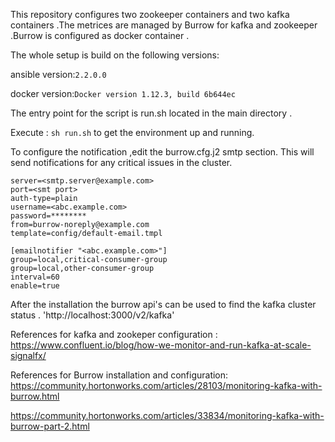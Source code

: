 This repository configures two zookeeper containers and two kafka containers .The metrices are managed by Burrow for kafka and zookeeper .Burrow is configured as docker container .

The whole setup is build on the following versions:

ansible version:`2.2.0.0`

docker version:`Docker version 1.12.3, build 6b644ec`

The entry point for the script is run.sh located in the main directory .

Execute : `sh run.sh` to get the environment up and running.



To configure the notification ,edit the burrow.cfg.j2 smtp section.
This will send notifications for any critical issues in the cluster.
```[smtp]
server=<smtp.server@example.com>
port=<smt port>
auth-type=plain
username=<abc.example.com>
password=********
from=burrow-noreply@example.com
template=config/default-email.tmpl

[emailnotifier "<abc.example.com>"]
group=local,critical-consumer-group
group=local,other-consumer-group
interval=60
enable=true
```

After the installation the burrow api's can be used to find the kafka cluster 
status .
'http://localhost:3000/v2/kafka'

References for kafka and zookeper configuration :
https://www.confluent.io/blog/how-we-monitor-and-run-kafka-at-scale-signalfx/

References for Burrow installation and configuration:
https://community.hortonworks.com/articles/28103/monitoring-kafka-with-burrow.html

https://community.hortonworks.com/articles/33834/monitoring-kafka-with-burrow-part-2.html
